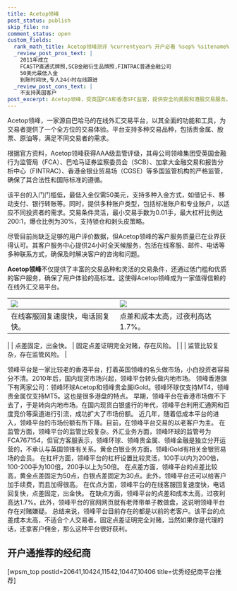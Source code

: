 ```yaml
---
title: Acetop领峰
post_status: publish
skip_file: no
comment_status: open
custom_fields:
  rank_math_title: Acetop领峰测评 %currentyear% 开户必看 %sep% %sitename%
  _review_post_pros_text: |
    2011年成立
    FCASTP直通式牌照,SCB金融衍生品牌照,FINTRAC普通金融公司
    50美元最低入金
    到账时间快,专人24小时在线跟进
  _review_post_cons_text: |
    不支持美国客户
post_excerpt: Acetop领峰，受英国FCA和香港SFC监管，提供安全的美股和港股交易服务。美股差价合约标准账户手续费低至每手8美元，其他账户免手续费。平台特色包括低佣金、高杠杆、快速开户及资金处理，同时提供Acetop APP和PC端交易软件。
---
```

Acetop领峰，一家源自巴哈马的在线外汇交易平台，以其全面的功能和工具，为交易者提供了一个全方位的交易体验。平台支持多种交易品种，包括贵金属、股票、原油等，满足不同交易者的需求。

根据官方资料，Acetop领峰获得AAA级监管评级，其母公司领峰集团受英国金融行为监管局（FCA）、巴哈马证券监察委员会（SCB）、加拿大金融交易和报告分析中心（FINTRAC）、香港金银业贸易场（CGSE）等多国监管机构的严格监管，确保了其合法性和国际标准的遵循。

该平台的入门门槛低，最低入金仅需50美元，支持多种入金方式，如借记卡、移动支付、银行转账等。同时，提供多种账户类型，包括标准账户和专业账户，以适应不同投资者的需求。交易条件灵活，最小交易手数为0.01手，最大杠杆比例达200:1，爆仓比例为30%，支持锁仓和剥头皮策略。

尽管目前尚缺乏足够的用户评价数据，但Acetop领峰的客户服务质量已在业界获得认可。其客户服务中心提供24小时全天候服务，包括在线客服、邮件、电话等多种联系方式，确保及时解决客户的咨询和问题。

**Acetop领峰**不仅提供了丰富的交易品种和灵活的交易条件，还通过低门槛和优质的客户服务，确保了用户体验的高标准。这使得Acetop领峰成为一家值得信赖的在线外汇交易平台。

| <img src="https://cdn.ifttt.fun/gh/jarlin8/OSS@main/icons/customize/pros1.svg" height="auto"> | <img src="https://cdn.ifttt.fun/gh/jarlin8/OSS@main/icons/customize/cons1.svg" height="auto"> |
| :--- | :--- |
| 在线客服回复速度快，电话回复快。 | 点差和成本太高，过夜利高达1.7%。 |
| 点差固定，出金快。 | 固定点差证明完全对赌，存在风险。 |
|  | 监管比较复杂，存在监管风险。 |

领峰平台是一家比较老的香港平台，打着英国领峰的名头做市场，小白投资者容易分不清。2010年后，国内现货市场兴起，领峰平台转头做内地市场。
领峰香港旗下有两家公司：领峰环球Acetop和领峰贵金属iGold。领峰环球仅支持MT4，领峰贵金属仅支持MT5。这也是很多港盘的特点。
早期，领峰平台在香港市场做不下去了，于是转向内地市场。在国内现货白银盛行的年代，领峰平台利用汇通网和百度竞价等渠道进行引流，成功扩大了市场份额。
近几年，随着低成本平台的进入，领峰平台的市场份额有所下降。目前，在领峰平台交易的以老客户为主。
在监管方面，领峰平台的监管比较复杂。外汇业务方面，领峰环球的监管号为FCA767154，但官方客服表示，领峰环球、领峰贵金属、领峰金融是独立分开运营的，不承认与英国领锋有关系。黄金白银业务方面，领峰iGold有相关金银贸易场的会员。
在杠杆方面，领峰平台的杠杆设置比较灵活，100手以内为200倍，100-200手为100倍，200手以上为50倍。
在点差方面，领峰平台的点差比较高，黄金点差固定为50点，白银点差固定为30点。此外，领峰平台还可以给客户加手续费，而且加得很高。
在优点方面，领峰平台的在线客服回复速度快，电话回复快，点差固定，出金快。
在缺点方面，领峰平台的点差和成本太高，过夜利高达1.7%。此外，领峰平台的官网网页就有老师带单子教做盘，这说明领峰平台存在对赌嫌疑。
总结来说，领峰平台目前存在的都是以前的老客户。该平台的点差成本太高，不适合个人交易者。固定点差证明完全对赌，当然如果你是代理的话，还拿客户佣金，那么这种平台很好获利。

## 开户通推荐的经纪商

[wpsm_top postid=20641,10424,11542,10447,10406 title=优秀经纪商平台推荐]